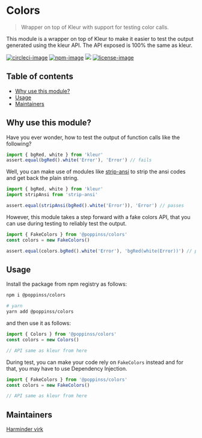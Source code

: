 # Colors
> Wrapper on top of Kleur with support for testing color calls.

This module is a wrapper on top of Kleur to make it easier to test the output generated using the kleur API. The API exposed is 100% the same as kleur.

[![circleci-image]][circleci-url] [![npm-image]][npm-url] ![][typescript-image] [![license-image]][license-url]

<!-- START doctoc generated TOC please keep comment here to allow auto update -->
<!-- DON'T EDIT THIS SECTION, INSTEAD RE-RUN doctoc TO UPDATE -->
## Table of contents

- [Why use this module?](#why-use-this-module)
- [Usage](#usage)
- [Maintainers](#maintainers)

<!-- END doctoc generated TOC please keep comment here to allow auto update -->

## Why use this module?
Have you ever wonder, how to test the output of function calls like the following?

```js
import { bgRed, white } from 'kleur'
assert.equal(bgRed().white('Error'), 'Error') // fails
```

Well, you can make use of modules like [strip-ansi](https://github.com/chalk/strip-ansi) to strip the ansi codes and get back the plain string.

```js
import { bgRed, white } from 'kleur'
import stripAnsi from 'strip-ansi'

assert.equal(stripAnsi(bgRed().white('Error')), 'Error') // passes
```

However, this module takes a step forward with a fake colors API, that you can use during testing to reliably test the output.

```js
import { FakeColors } from '@poppinss/colors'
const colors = new FakeColors()

assert.equal(colors.bgRed().white('Error'), 'bgRed(white(Error))') // passes
```

## Usage
Install the package from npm registry as follows:

```sh
npm i @poppinss/colors

# yarn
yarn add @poppinss/colors
```

and then use it as follows:

```ts
import { Colors } from '@poppinss/colors'
const colors = new Colors()

// API same as kleur from here
```

During test, you can make your code rely on `FakeColors` instead and for that, you may have to use Dependency Injection.

```ts
import { FakeColors } from '@poppinss/colors'
const colors = new FakeColors()

// API same as kleur from here
```

## Maintainers
[Harminder virk](https://github.com/thetutlage)

[circleci-image]: https://img.shields.io/circleci/project/github/poppinss/colors/master.svg?style=for-the-badge&logo=circleci
[circleci-url]: https://circleci.com/gh/poppinss/colors "circleci"

[npm-image]: https://img.shields.io/npm/v/@poppinss/colors.svg?style=for-the-badge&logo=npm
[npm-url]: https://npmjs.org/package/@poppinss/colors "npm"

[typescript-image]: https://img.shields.io/badge/Typescript-294E80.svg?style=for-the-badge&logo=typescript

[license-url]: LICENSE.md
[license-image]: https://img.shields.io/aur/license/pac.svg?style=for-the-badge
